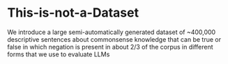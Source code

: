 # This-is-not-a-Dataset
We introduce a large semi-automatically generated dataset of ~400,000 descriptive sentences about commonsense knowledge that can be true or false in which negation is present in about 2/3 of the corpus in different forms that we use to evaluate LLMs
